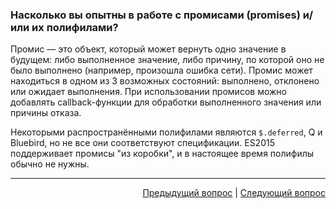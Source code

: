 ### Насколько вы опытны в работе с промисами (promises) и/или их полифилами?

Промис — это объект, который может вернуть одно значение в будущем: либо выполненное значение, либо причину, по которой оно не было выполнено (например, произошла ошибка сети). Промис может находиться в одном из 3 возможных состояний: выполнено, отклонено или ожидает выполнения. При использовании промисов можно добавлять callback-функции для обработки выполненного значения или причины отказа.

Некоторыми распространёнными полифилами являются `$.deferred`, Q и Bluebird, но не все они соответствуют спецификации. ES2015 поддерживает промисы "из коробки", и в настоящее время полифилы обычно не нужны.

---

<div align="right">
<a href="32.md">Предыдущий вопрос</a> | <a href="34.md">Следующий вопрос</a>
</div>

